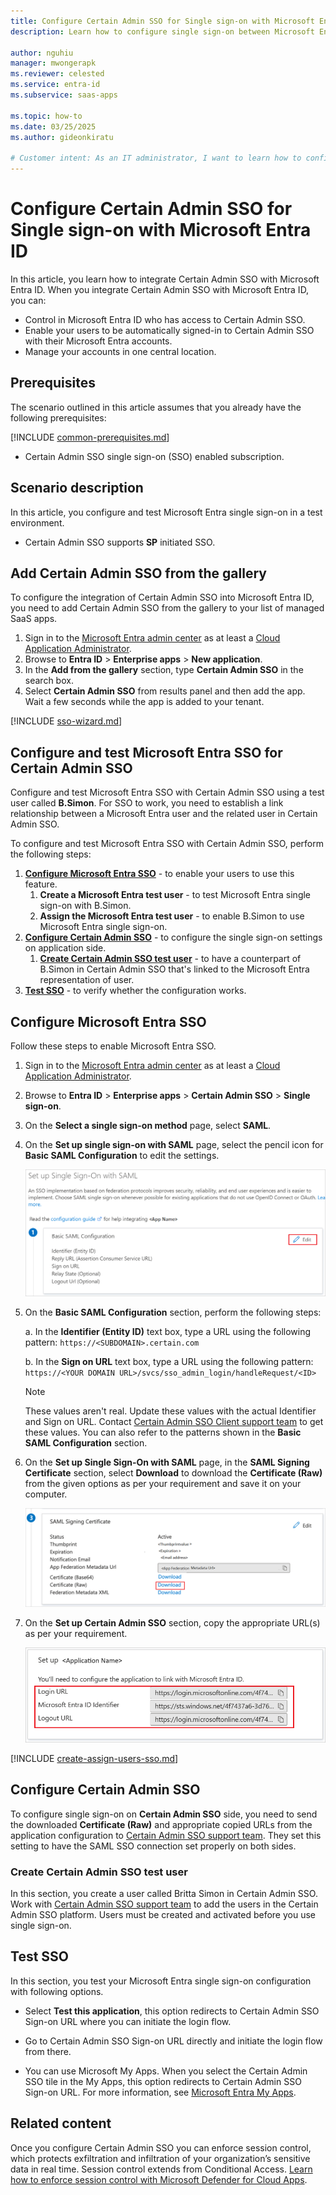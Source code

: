 ```yaml
---
title: Configure Certain Admin SSO for Single sign-on with Microsoft Entra ID
description: Learn how to configure single sign-on between Microsoft Entra ID and Certain Admin SSO.

author: nguhiu
manager: mwongerapk
ms.reviewer: celested
ms.service: entra-id
ms.subservice: saas-apps

ms.topic: how-to
ms.date: 03/25/2025
ms.author: gideonkiratu

# Customer intent: As an IT administrator, I want to learn how to configure single sign-on between Microsoft Entra ID and Certain Admin SSO so that I can control who has access to Certain Admin SSO, enable automatic sign-in with Microsoft Entra accounts, and manage my accounts in one central location.
---
```

# Configure Certain Admin SSO for Single sign-on with Microsoft Entra ID

In this article,  you learn how to integrate Certain Admin SSO with Microsoft Entra ID. When you integrate Certain Admin SSO with Microsoft Entra ID, you can:

* Control in Microsoft Entra ID who has access to Certain Admin SSO.
* Enable your users to be automatically signed-in to Certain Admin SSO with their Microsoft Entra accounts.
* Manage your accounts in one central location.

## Prerequisites

The scenario outlined in this article assumes that you already have the following prerequisites:

[!INCLUDE [common-prerequisites.md](~/identity/saas-apps/includes/common-prerequisites.md)]
* Certain Admin SSO single sign-on (SSO) enabled subscription.

## Scenario description

In this article,  you configure and test Microsoft Entra single sign-on in a test environment.

* Certain Admin SSO supports **SP** initiated SSO.

## Add Certain Admin SSO from the gallery

To configure the integration of Certain Admin SSO into Microsoft Entra ID, you need to add Certain Admin SSO from the gallery to your list of managed SaaS apps.

1. Sign in to the [Microsoft Entra admin center](https://entra.microsoft.com) as at least a [Cloud Application Administrator](~/identity/role-based-access-control/permissions-reference.md#cloud-application-administrator).
1. Browse to **Entra ID** > **Enterprise apps** > **New application**.
1. In the **Add from the gallery** section, type **Certain Admin SSO** in the search box.
1. Select **Certain Admin SSO** from results panel and then add the app. Wait a few seconds while the app is added to your tenant.

 [!INCLUDE [sso-wizard.md](~/identity/saas-apps/includes/sso-wizard.md)]

<a name='configure-and-test-azure-ad-sso-for-certain-admin-sso'></a>

## Configure and test Microsoft Entra SSO for Certain Admin SSO

Configure and test Microsoft Entra SSO with Certain Admin SSO using a test user called **B.Simon**. For SSO to work, you need to establish a link relationship between a Microsoft Entra user and the related user in Certain Admin SSO.

To configure and test Microsoft Entra SSO with Certain Admin SSO, perform the following steps:

1. **[Configure Microsoft Entra SSO](#configure-azure-ad-sso)** - to enable your users to use this feature.
    1. **Create a Microsoft Entra test user** - to test Microsoft Entra single sign-on with B.Simon.
    1. **Assign the Microsoft Entra test user** - to enable B.Simon to use Microsoft Entra single sign-on.
1. **[Configure Certain Admin SSO](#configure-certain-admin-sso)** - to configure the single sign-on settings on application side.
    1. **[Create Certain Admin SSO test user](#create-certain-admin-sso-test-user)** - to have a counterpart of B.Simon in Certain Admin SSO that's linked to the Microsoft Entra representation of user.
1. **[Test SSO](#test-sso)** - to verify whether the configuration works.

<a name='configure-azure-ad-sso'></a>

## Configure Microsoft Entra SSO

Follow these steps to enable Microsoft Entra SSO.

1. Sign in to the [Microsoft Entra admin center](https://entra.microsoft.com) as at least a [Cloud Application Administrator](~/identity/role-based-access-control/permissions-reference.md#cloud-application-administrator).
1. Browse to **Entra ID** > **Enterprise apps** > **Certain Admin SSO** > **Single sign-on**.
1. On the **Select a single sign-on method** page, select **SAML**.
1. On the **Set up single sign-on with SAML** page, select the pencil icon for **Basic SAML Configuration** to edit the settings.

   ![Edit Basic SAML Configuration](common/edit-urls.png)

1. On the **Basic SAML Configuration** section, perform the following steps:

    a. In the **Identifier (Entity ID)** text box, type a URL using the following pattern:
    `https://<SUBDOMAIN>.certain.com`

    b. In the **Sign on URL** text box, type a URL using the following pattern:
    `https://<YOUR DOMAIN URL>/svcs/sso_admin_login/handleRequest/<ID>`

    > [!NOTE]
    > These values aren't real. Update these values with the actual Identifier and Sign on URL. Contact [Certain Admin SSO Client support team](mailto:integrations@certain.com) to get these values. You can also refer to the patterns shown in the **Basic SAML Configuration** section.

1. On the **Set up Single Sign-On with SAML** page, in the **SAML Signing Certificate** section, select **Download** to download the **Certificate (Raw)** from the given options as per your requirement and save it on your computer.

    ![The Certificate download link](common/certificateraw.png)

6. On the **Set up Certain Admin SSO** section, copy the appropriate URL(s) as per your requirement.

    ![Copy configuration URLs](common/copy-configuration-urls.png)

<a name='create-an-azure-ad-test-user'></a>

[!INCLUDE [create-assign-users-sso.md](~/identity/saas-apps/includes/create-assign-users-sso.md)]

## Configure Certain Admin SSO

To configure single sign-on on **Certain Admin SSO** side, you need to send the downloaded **Certificate (Raw)** and appropriate copied URLs from the application configuration to [Certain Admin SSO support team](mailto:integrations@certain.com). They set this setting to have the SAML SSO connection set properly on both sides.

### Create Certain Admin SSO test user

In this section, you create a user called Britta Simon in Certain Admin SSO. Work with [Certain Admin SSO support team](mailto:integrations@certain.com) to add the users in the Certain Admin SSO platform. Users must be created and activated before you use single sign-on.

## Test SSO

In this section, you test your Microsoft Entra single sign-on configuration with following options. 

* Select **Test this application**, this option redirects to Certain Admin SSO Sign-on URL where you can initiate the login flow. 

* Go to Certain Admin SSO Sign-on URL directly and initiate the login flow from there.

* You can use Microsoft My Apps. When you select the Certain Admin SSO tile in the My Apps, this option redirects to Certain Admin SSO Sign-on URL. For more information, see [Microsoft Entra My Apps](/azure/active-directory/manage-apps/end-user-experiences#azure-ad-my-apps).

## Related content

Once you configure Certain Admin SSO you can enforce session control, which protects exfiltration and infiltration of your organization’s sensitive data in real time. Session control extends from Conditional Access. [Learn how to enforce session control with Microsoft Defender for Cloud Apps](/cloud-app-security/proxy-deployment-aad).
